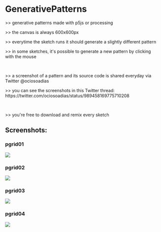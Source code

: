 # GenerativePatterns

<p>>> generative patterns made with p5js or processing</p>
<p>>> the canvas is always 600x600px</p>
<p>>> everytime the sketch runs it should generate a slightly different pattern<p/>
<p>>> in some sketches, it's possible to generate a new pattern by clicking with the mouse</p><br/>

<p>>> a screenshot of a pattern and its source code is shared everyday via Twitter @ociosoadias<p/>
<p>>> you can see the screenshots in this Twitter thread: https://twitter.com/ociosoadias/status/989458169775710208</p><br/>

<p>>> you're free to download and remix every sketch</p>

<h2>Screenshots:</h2>

<h3>pgrid01</h3>
<img src="https://pbs.twimg.com/media/Dbs-LGTWkAAQpMr.jpg">

<h3>pgrid02</h3>
<img src="https://pbs.twimg.com/media/DbyPqLbWAAAPABx.jpg">

<h3>pgrid03</h3>
<img src="https://pbs.twimg.com/media/Db3cKg5W4AAeP8b.jpg">

<h3>pgrid04</h3>
<img src="https://pbs.twimg.com/media/Db8PadoX0AAwHLg.jpg">
